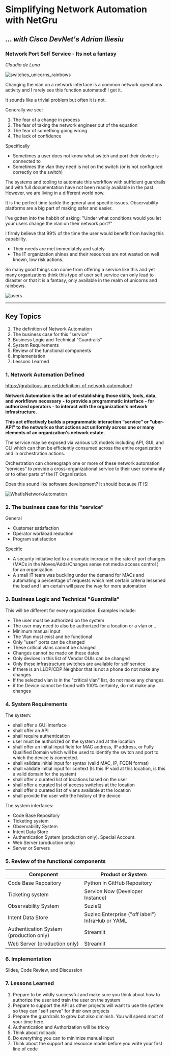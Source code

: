 # Simplifying Network Automation with NetGru
## *... with Cisco DevNet's **Adrian Iliesiu***

### Network Port Self Service - Its not a fantasy

*Claudia de Luna*

![switches_unicorns_rainbows](images/unicorns_rainbows/JPGS/switches_unicorns_rainbows.jpeg)

Changing the vlan on a network interface is a common network operations activity and I rarely see this function automated!  I get it.

It sounds like a trivial problem but often it is not.

Generally we see:

1. The fear of a change in process
2. The fear of taking the network engineer out of the equation
3. The fear of something going wrong
4. The lack of confidence

Specifically

- Sometimes a user does not know what switch and port their device is connected to
- Sometimes the vlan they need is not on the switch (or is not configured correctly on the switch)

The systems and tooling to automate this workflow with sufficient guardrails and with full documentation have not been readily available in the past.  However, we are living in a different world now.

It is the perfect time tackle the general and specific issues.   Observability platforms are a big part of making safer and easier.

I've gotten into the habbit of asking: 
"Under what conditions would you let your users change the vlan on their network port?"

I firmly believe that 99% of the time the user would benefit from having this capability. 

- Their needs are met immediately and safely.  
- The IT organization shines and their resources are not wasted on well known, low risk actions.  

So many good things can come from offering a service like this and yet many organizations think this type of user self service can only lead to disaster or that it is a fantasy, only available in the realm of unicorns and rainbows.



![users](images/users.jpg)

---

## Key Topics

1. The definition of Network Automation
2. The business case for this "service"
3. Business Logic and Technical "Guardrails"
4. System Requirements
5. Review of the functional components 
6. Implementation
7. Lessons Learned

### 1. Network Automation Defined

https://gratuitous-arp.net/definition-of-network-automation/

**Network Automation is the act of establishing those skills, tools, data, and workflows necessary**
**- to provide a programmatic interface** 
**- for authorized operators** 
**- to interact with the organization's network infrastructure.**

**This act effectively builds a programmatic interaction “service” or "uber-API" to the network so that actions act uniformly across one or many elements of an organization's network estate.**

The service may be exposed via various UX models including API, GUI, and CLI which can then be efficiently consumed across the entire organization and in orchestration actions.

Orchestration can choreograph one or more of these network automation ”services” to provide a cross-organizational service to their user community or to other parts of the IT Organization.

Does this sound like software development? It should because IT IS!



![WhatIsNetworkAutomation](images/WhatIsNetworkAutomation.jpg)

### 2. The business case for this "service"

General

- Customer satisfaction
- Operator workload reduction
- Program satisfaction

Specific

- A security initiative led to a dramatic increase in the rate of port changes (MACs in the Moves/Adds/Changes sense not media access control ) for an organization
- A small IT team was buckling under the demand for MACs and automating a percentage of requests which met certain criteria lessened the load and I am certain will pave the way for more automation


### 3. Business Logic and Technical "Guardrails"

This will be different for every organization.  Examples include:

- The user must be authorized on the system
- The user may need to also be authorized for a location or a vlan or...
- Minimum manual input
- The Vlan must exist and be functional
- Only "user" ports can be changed
- These critical vlans cannot be changed
- Changes cannot be made on these dates
- Only devices in this list of Vendor OUIs can be changed
- Only these infrastructure switches are available for self service
- If there is an LLDP/CDP Neighbor that is not a phone do not make any changes
- If the selected vlan is in the "critical vlan" list, do not make any changes
- if the Device cannot be found with 100% certainty, do not make any changes

### 4. System Requirements

The system:

- shall offer a GUI interface
- shall offer an API
- shall require authentication
- user must be authorized on the system and at the location
- shall offer an initial input field for MAC address, IP address, or Fully Qualified Domain which will be used to identify the switch and port to which the device is connected. 
- shall validate initial input for syntax (valid MAC, IP, FQDN format)
- shall validate initial input for context (Is this IP vaid at this location, is this a valid domain for the system)
- shall offer a curated list of locations based on the user
- shall offer a curated list of access switches at the location
- shall offer a curated list of vlans available at the location
- shall provide the user with the history of the device

The system interfaces:

- Code Base Repository
- Ticketing system
- Observability System
- Intent Data Store
- Authentication System (production only).  Special Account.
- Web Server (production only)
- Server or Servers

### 5. Review of the functional components 

| Component                               | Product or System                                |
| --------------------------------------- | ------------------------------------------------ |
| Code Base Repository                    | Python in GitHub Repository                      |
| Ticketing system                        | Service Now (Developer Instance)                 |
| Observability System                    | SuzieQ                                           |
| Intent Data Store                       | Suzieq Enterprise ("off label") InfraHub or YAML |
| Authentication System (production only) | Streamlit                                        |
| Web Server (production only)            | Streamlit                                        |


### 6. Implementation

Slides, Code Review, and Discussion

### 7. Lessons Learned

1. Prepare to be wildly successful and make sure you think about how to authorize the user and train the user on the system
2. Prepare to support the API as other projects will want to use the system so they can "self serve" for their own projects
3. Prepare the guardrails to grow but also diminish.  You will spend most of your time here.
4. Authentication and Authorization will be tricky
5. Think about rollback
6. Do everything you can to minimize manual input
7. Think about the support and resource model before you write your first line of code




